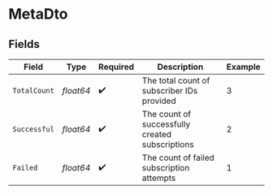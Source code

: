 # MetaDto


## Fields

| Field                                           | Type                                            | Required                                        | Description                                     | Example                                         |
| ----------------------------------------------- | ----------------------------------------------- | ----------------------------------------------- | ----------------------------------------------- | ----------------------------------------------- |
| `TotalCount`                                    | *float64*                                       | :heavy_check_mark:                              | The total count of subscriber IDs provided      | 3                                               |
| `Successful`                                    | *float64*                                       | :heavy_check_mark:                              | The count of successfully created subscriptions | 2                                               |
| `Failed`                                        | *float64*                                       | :heavy_check_mark:                              | The count of failed subscription attempts       | 1                                               |
